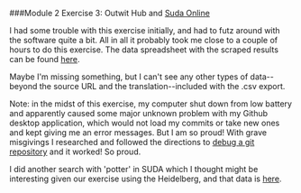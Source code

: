 ###Module 2 Exercise 3: Outwit Hub and [Suda Online](http://www.stoa.org/sol/)

I had some trouble with this exercise initially, and had to futz around with the software quite a bit.  All in all it probably took me close to a couple of hours to do this exercise. The data spreadsheet with the scraped results can be found [here](https://github.com/Xtina-R/Exercise-Notebook/blob/master/OutWit%20Scraped%20Export.csv).

Maybe I'm missing something, but I can't see any other types of data--beyond the source URL and the translation--included with the .csv export.

Note: in the midst of this exercise, my computer shut down from low battery and apparently caused some major unknown problem with my Github desktop application, which would not load my commits or take new ones and kept giving me an error messages. But I am so proud! With grave misgivings I researched and followed the directions to [debug a git repository](http://stackoverflow.com/questions/11910921/reset-local-git-repository) and it worked! So proud.

I did another search with 'potter' in SUDA which I thought might be interesting given our exercise using the Heidelberg, and that data is [here](https://github.com/Xtina-R/Exercise-Notebook/blob/master/Outwit%20potter%20data.csv).
